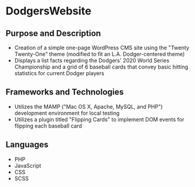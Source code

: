 # DodgersWebsite

## Purpose and Description
- Creation of a simple one-page WordPress CMS site using the "Twenty Twenty-One" theme (modified to fit an L.A. Dodger-centered theme)
- Displays a list facts regarding the Dodgers' 2020 World Series Championship and a grid of 6 baseball cards that convey basic hitting statistics for current Dodger players

## Frameworks and Technologies
- Utilizes the MAMP ("Mac OS X, Apache, MySQL, and PHP") development environment for local testing
- Utilizes a plugin titled "Flipping Cards" to implement DOM events for flipping each baseball card

## Languages
- PHP
- JavaScript
- CSS
- SCSS
